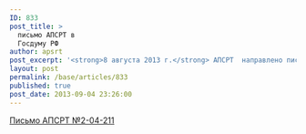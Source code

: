 ```yaml
---
ID: 833
post_title: >
  письмо АПСРТ в
  Госдуму РФ
author: apsrt
post_excerpt: '<strong>8 августа 2013 г.</strong> АПСРТ  направлено письмо за N 2-04-211 в Государственную Думу РФ по ее запросу с информацией о дополнительных расходах организаций речного транспорта на обеспечение требований НПА при реализации федерального  закона N16-ФЗ О транспортной безопасности'
layout: post
permalink: /base/articles/833
published: true
post_date: 2013-09-04 23:26:00
---
```

<a href="http://www.apsrt.ru/docs/z1z5.doc"><span style="text-decoration:underline;"> Письмо АПСРТ  №2-04-211</span></a>